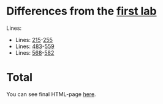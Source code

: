 # Differences from the [first lab](https://github.com/mezgoodle/canvas-graph-visualize/tree/master/Lab_rob_1)

Lines:

- Lines: [215](https://github.com/mezgoodle/canvas-graph-visualize/blob/master/Lab_rob_4/script.js#L215)-[255](https://github.com/mezgoodle/canvas-graph-visualize/blob/master/Lab_rob_4/script.js#L255)
- Lines: [483](https://github.com/mezgoodle/canvas-graph-visualize/blob/master/Lab_rob_4/script.js#L483)-[559](https://github.com/mezgoodle/canvas-graph-visualize/blob/master/Lab_rob_4/script.js#L559)
- Lines: [568](https://github.com/mezgoodle/canvas-graph-visualize/blob/master/Lab_rob_4/script.js#L568)-[582](https://github.com/mezgoodle/canvas-graph-visualize/blob/master/Lab_rob_4/script.js#L582)

# Total

You can see final HTML-page [here](https://mezgoodle.github.io/canvas-graph-visualize/Lab_rob_4/).
